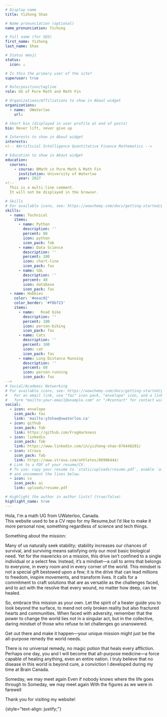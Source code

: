 ```yaml
---
# Display name
title: Yizhong Shao

# Name pronunciation (optional)
name_pronunciation: Yichung

# Full name (for SEO)
first_name: Yizhong
last_name: Shao

# Status emoji
status:
  icon: ☕️

# Is this the primary user of the site?
superuser: true

# Role/position/tagline
role: UG of Pure Math and Math Fin

# Organizations/Affiliations to show in About widget
organizations:
  - name:  UWaterloo
    url:

# Short bio (displayed in user profile at end of posts)
bio: Never lift, never give up

# Interests to show in About widget
interests:
<!-- #Artificial Intelligence Quantitative Finance Mathematics -->

# Education to show in About widget
education:
  courses:
    - course: BMath in Pure Math & Math Fin
      institution: University of Waterloo
      year: 2027
<!-- 
  This is a multi-line comment.
  It will not be displayed in the browser.

# Skills
# For available icons, see: https://wowchemy.com/docs/getting-started/page-builder/#icons
skills:
  - name: Technical
    items:
      - name: Python
        description: ''
        percent: 80
        icon: python
        icon_pack: fab
      - name: Data Science
        description: ''
        percent: 100
        icon: chart-line
        icon_pack: fas
      - name: SQL
        description: ''
        percent: 40
        icon: database
        icon_pack: fas
  - name: Hobbies
    color: '#eeac02'
    color_border: '#f0bf23'
    items:
      - name:   Road bike
        description: ''
        percent: 100
        icon: person-biking
        icon_pack: fas
      - name: Cats
        description: ''
        percent: 100
        icon: cat
        icon_pack: fas
      - name: Long Distance Running
        description: ''
        percent: 60
        icon: person-running
        icon_pack: fas
-->
# Social/Academic Networking
# For available icons, see: https://wowchemy.com/docs/getting-started/page-builder/#icons
#   For an email link, use "fas" icon pack, "envelope" icon, and a link in the
#   form "mailto:your-email@example.com" or "/#contact" for contact widget.
social:
  - icon: envelope
    icon_pack: fas
    link: 'mailto:y3shao@uwaterloo.ca'
  - icon: github
    icon_pack: fab
    link: https://github.com/FrogHarkness
  - icon: linkedin
    icon_pack: fab
    link: https://www.linkedin.com/in/yizhong-shao-076448201/
  - icon: strava
    icon_pack: fab
    link: https://www.strava.com/athletes/86906444/
  # Link to a PDF of your resume/CV.
  # To use: copy your resume to `static/uploads/resume.pdf`, enable `ai` icons in `params.yaml`,
  # and uncomment the lines below.
  - icon: cv
    icon_pack: ai
    link: uploads/resume.pdf

# Highlight the author in author lists? (true/false)
highlight_name: true
---
```

<!--
I am a 2B math student at the University of Waterloo, specializing in Pure Mathematics and Mathematical Finance. Currently, I am focused on expanding my knowledge in data science and machine learning, with a particular emphasis on PyTorch and TensorFlow.
Also, I got a deep passion for road biking and long-distance running.
 
Currently Seeking for 2024 Summer Coop
-->
Hola, I'm a math UG from UWaterloo, Canada.  
This website used to be a CV repo for my Resume,but I’d like to make it more personal now, something regardless of science and tech things.

Something about the mission:

Many of us naturally seek stability; stability increases our chances of survival, and surviving means satisfying only our most basic biological need. Yet for the mavericks on a mission, this drive isn’t confined to a single individual or a select few. Instead, it’s a mindset—a call to arms that belongs to everyone, in every room and in every corner of the world. 
This mindset is not a special gift bestowed upon a few; it is the drive that can lead millions to freedom, inspire movements, and transform lives. It calls for a commitment to craft solutions that are as versatile as the challenges faced, and to act with the resolve that every wound, no matter how deep, can be healed.

So, embrace this mission as your own. Let the spirit of a healer guide you to look beyond the surface, to mend not only broken reality but also fractured hearts and communities. When faced with adversity, remember that the power to change the world lies not in a singular act, but in the collective, daring mindset of those who refuse to let challenges go unanswered.

Get out there and make it happen—your unique mission might just be the all-purpose remedy the world needs.

There is no universal remedy, no magic potion that heals every affliction. Perhaps one day, you and I will become that all-purpose medicine—a force capable of healing anything, even an entire nation. I truly believe that no disease in this world is beyond cure, a conviction I developed during my time at Brain Canada.

Someday, we may meet again
Even if nobody knows where the life goes through to
Someday, we may meet again
With the figures as we were in farewell

Thank you for visiting my website!

{style="text-align: justify;"}
